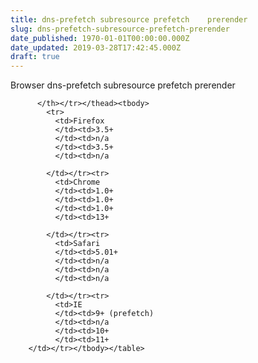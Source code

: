 ```yaml
---
title: dns-prefetch	subresource	prefetch	prerender
slug: dns-prefetch-subresource-prefetch-prerender
date_published: 1970-01-01T00:00:00.000Z
date_updated: 2019-03-28T17:42:45.000Z
draft: true
---
```


Browser
              dns-prefetch
              subresource
              prefetch
              prerender

          </th></tr></thead><tbody>
            <tr>
              <td>Firefox
              </td><td>3.5+
              </td><td>n/a
              </td><td>3.5+
              </td><td>n/a
    
            </td></tr><tr>
              <td>Chrome
              </td><td>1.0+
              </td><td>1.0+
              </td><td>1.0+
              </td><td>13+
    
            </td></tr><tr>
              <td>Safari
              </td><td>5.01+
              </td><td>n/a
              </td><td>n/a
              </td><td>n/a
    
            </td></tr><tr>
              <td>IE
              </td><td>9+ (prefetch)
              </td><td>n/a
              </td><td>10+
              </td><td>11+
        </td></tr></tbody></table>
    
